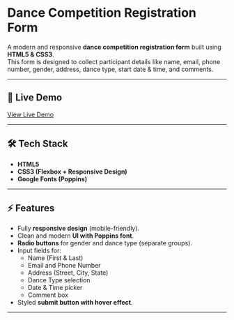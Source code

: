 # Dance Competition Registration Form

A modern and responsive **dance competition registration form** built using **HTML5 & CSS3**.  
This form is designed to collect participant details like name, email, phone number, gender, address, dance type, start date & time, and comments.

---

## 🚀 Live Demo

[View Live Demo](https://aniruddha-jadhav-15.github.io/frontend-mini-projects/project-02-Pricing-Table/)

---

## 🛠️ Tech Stack

- **HTML5**
- **CSS3 (Flexbox + Responsive Design)**
- **Google Fonts (Poppins)**

---

## ⚡ Features

- Fully **responsive design** (mobile-friendly).
- Clean and modern **UI with Poppins font**.
- **Radio buttons** for gender and dance type (separate groups).
- Input fields for:
  - Name (First & Last)
  - Email and Phone Number
  - Address (Street, City, State)
  - Dance Type selection
  - Date & Time picker
  - Comment box
- Styled **submit button with hover effect**.

---
